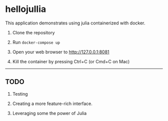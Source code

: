 # hellojullia

This application demonstrates using julia containerized with docker.

1. Clone the repository

2. Run `docker-compose up`

3. Open your web browser to http://127.0.0.1:8081

4. Kill the container by pressing Ctrl+C (or Cmd+C on Mac)

---

## TODO

1. Testing

2. Creating a more feature-rich interface.

3. Leveraging some the power of Julia
